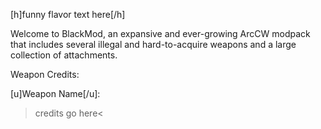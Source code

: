 [h]funny flavor text here[/h]

Welcome to BlackMod, an expansive and ever-growing ArcCW modpack that includes several illegal and hard-to-acquire weapons and a large collection of attachments.


Weapon Credits:

[u]Weapon Name[/u]:
>credits go here<
